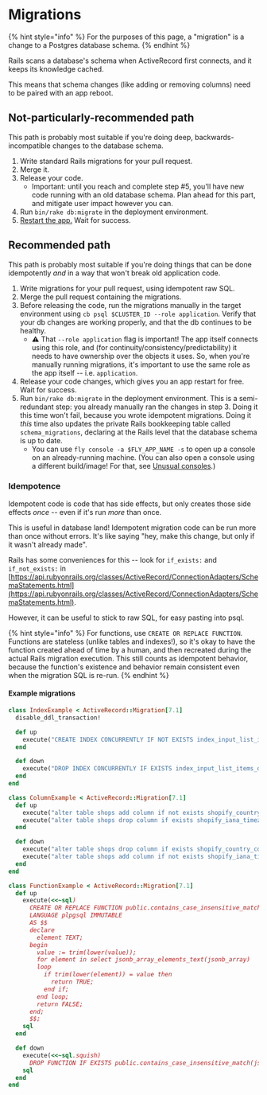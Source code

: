 # Migrations

{% hint style="info" %}
For the purposes of this page, a "migration" is a change to a Postgres database schema.
{% endhint %}

Rails scans a database's schema when ActiveRecord first connects, and it keeps its knowledge cached.

This means that schema changes (like adding or removing columns) need to be paired with an app reboot.

## Not-particularly-recommended path

This path is probably most suitable if you're doing deep, backwards-incompatible changes to the database schema.

1. Write standard Rails migrations for your pull request.
2. Merge it.
3. Release your code.
   * Important: until you reach and complete step #5, you'll have new code running with an old database schema. Plan ahead for this part, and mitigate user impact however you can.
4. Run `bin/rake db:migrate` in the deployment environment.
5. [Restart the app.](fly/restarting-apps.md) Wait for success.

## Recommended path

This path is probably most suitable if you're doing things that can be done idempotently _and_ in a way that won't break old application code.

1. Write migrations for your pull request, using idempotent raw SQL.
2. Merge the pull request containing the migrations.
3. Before releasing the code, run the migrations manually in the target environment using `cb psql $CLUSTER_ID --role application`. Verify that your db changes are working properly, and that the db continues to be healthy.
   * :warning: That `--role application` flag is important! The app itself connects using this role, and (for continuity/consistency/predictability) it needs to have ownership over the objects it uses. So, when you're manually running migrations, it's important to use the same role as the app itself -- i.e. `application`.
4. Release your code changes, which gives you an app restart for free. Wait for success.
5. Run `bin/rake db:migrate` in the deployment environment. This is a semi-redundant step: you already manually ran the changes in step 3. Doing it this time won't fail, because you wrote idempotent migrations. Doing it _this_ time also updates the private Rails bookkeeping table called `schema_migrations`, declaring at the Rails level that the database schema is up to date.
   * You can use `fly console -a $FLY_APP_NAME -s` to open up a console on an already-running machine. (You can also open a console using a different build/image! For that, see [Unusual consoles](fly/unusual-consoles.md).)

### Idempotence

Idempotent code is code that has side effects, but only creates those side effects _once_ -- even if it's run _more_ than once.

This is useful in database land! Idempotent migration code can be run more than once without errors. It's like saying "hey, make this change, but only if it wasn't already made".

Rails has some conveniences for this -- look for `if_exists:` and `if_not_exists:` in [https://api.rubyonrails.org/classes/ActiveRecord/ConnectionAdapters/SchemaStatements.html](https://api.rubyonrails.org/classes/ActiveRecord/ConnectionAdapters/SchemaStatements.html).

However, it can be useful to stick to raw SQL, for easy pasting into psql.

{% hint style="info" %}
For functions, use `CREATE OR REPLACE FUNCTION`. Functions are stateless (unlike tables and indexes!), so it's okay to have the function created ahead of time by a human, and then recreated during the actual Rails migration execution. This still counts as idempotent behavior, because the function's existence and behavior remain consistent even when the migration SQL is re-run.
{% endhint %}

#### Example migrations

```ruby
class IndexExample < ActiveRecord::Migration[7.1]
  disable_ddl_transaction!

  def up
    execute("CREATE INDEX CONCURRENTLY IF NOT EXISTS index_input_list_items_on_input_list_id_and_id ON public.input_list_items USING btree (input_list_id, id)")
  end

  def down
    execute("DROP INDEX CONCURRENTLY IF EXISTS index_input_list_items_on_input_list_id_and_id")
  end
end
```

```ruby
class ColumnExample < ActiveRecord::Migration[7.1]
  def up
    execute("alter table shops add column if not exists shopify_country_code text null")
    execute("alter table shops drop column if exists shopify_iana_timezone_utc_offset")
  end

  def down
    execute("alter table shops drop column if exists shopify_country_code")
    execute("alter table shops add column if not exists shopify_iana_timezone_utc_offset integer null")
  end
end
```

```ruby
class FunctionExample < ActiveRecord::Migration[7.1]
  def up
    execute(<<~sql)
      CREATE OR REPLACE FUNCTION public.contains_case_insensitive_match(jsonb_array jsonb, value text) RETURNS boolean
      LANGUAGE plpgsql IMMUTABLE
      AS $$
      declare
        element TEXT;
      begin
        value := trim(lower(value));
        for element in select jsonb_array_elements_text(jsonb_array)
        loop
          if trim(lower(element)) = value then
            return TRUE;
          end if;
        end loop;
        return FALSE;
      end;
      $$;
    sql
  end

  def down
    execute(<<~sql.squish)
      DROP FUNCTION IF EXISTS public.contains_case_insensitive_match(jsonb, text);
    sql
  end
end
```
